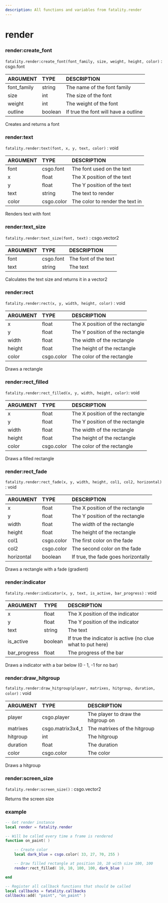 ```yaml
---
description: All functions and variables from fatality.render
---
```


# render

### render:create\_font

`fatality.render:create_font(font_family, size, weight, height, color)` : csgo.font

| ARGUMENT | TYPE | DESCRIPTION |
| :--- | :--- | :--- |
| font\_family | string | The name of the font family |
| size | int | The size of the font |
| weight | int | The weight of the font |
| outline | boolean | If true the font will have a outline |

Creates and returns a font

### render:text

`fatality.render:text(font, x, y, text, color)` : void

| ARGUMENT | TYPE | DESCRIPTION |
| :--- | :--- | :--- |
| font | csgo.font | The font used on the text |
| x | float | The X position of the text |
| y | float | The Y position of the text |
| text | string | The text to render |
| color | csgo.color | The color to render the text in |

Renders text with font

### render:text\_size

`fatality.render:text_size(font, text)` : csgo.vector2

| ARGUMENT | TYPE | DESCRIPTION |
| :--- | :--- | :--- |
| font | csgo.font | The font of the text |
| text | string | The text |

Calculates the text size and returns it in a vector2

### render:rect

`fatality.render:rect(x, y, width, height, color)` : void  

| ARGUMENT | TYPE | DESCRIPTION |
| :--- | :--- | :--- |
| x | float | The X position of the rectangle |
| y | float | The Y position of the rectangle |
| width | float | The width of the rectangle |
| height | float | The height of the rectangle |
| color | csgo.color | The color of the rectangle |

Draws a rectangle

### render:rect\_filled

`fatality.render:rect_filled(x, y, width, height, color)`: void

| ARGUMENT | TYPE | DESCRIPTION |
| :--- | :--- | :--- |
| x | float | The X position of the rectangle |
| y | float | The Y position of the rectangle |
| width | float | The width of the rectangle |
| height | float | The height of the rectangle |
| color | csgo.color | The color of the rectangle |

Draws a filled rectangle

### render:rect\_fade

`fatality.render:rect_fade(x, y, width, height, col1, col2, horizontal)` : void

| ARGUMENT | TYPE | DESCRIPTION |
| :--- | :--- | :--- |
| x | float | The X position of the rectangle |
| y | float | The Y position of the rectangle |
| width | float | The width of the rectangle |
| height | float | The height of the rectangle |
| col1 | csgo.color | The first color on the fade |
| col2 | csgo.color | The second color on the fade |
| horizontal | boolean | If true, the fade goes horizontally |

Draws a rectangle with a fade \(gradient\)

### render:indicator

`fatality.render:indicator(x, y, text, is_active, bar_progress)` : void

| ARGUMENT | TYPE | DESCRIPTION |
| :--- | :--- | :--- |
| x | float | The X position of the indicator |
| y | float | The Y position of the indicator |
| text | string | The text |
| is\_active | boolean | If true the indicator is active \(no clue what to put here\) |
| bar\_progress | float | The progress of the bar |

Draws a indicator with a bar below \(0 - 1, -1 for no bar\)

### render:draw\_hitgroup

`fatality.render:draw_hitgroup(player, matrixes, hitgroup, duration, color)` : void

| ARGUMENT | TYPE | DESCRIPTION |
| :--- | :--- | :--- |
| player | csgo.player | The player to draw the hitgroup on |
| matrixes | csgo.matrix3x4\_t | The matrixes of the hitgroup |
| hitgroup | int | The hitgroup |
| duration | float | The duration |
| color | csgo.color | The color |

Draws a hitgroup

### render:screen\_size

`fatality.render:screen_size()` : csgo.vector2

Returns the screen size

### example

```lua
-- Get render instance
local render = fatality.render

-- Will be called every time a frame is rendered
function on_paint( )

    -- Create color
    local dark_blue = csgo.color( 33, 27, 70, 255 )

    -- Draw filled rectangle at position 10, 10 with size 100, 100
    render:rect_filled( 10, 10, 100, 100, dark_blue )

end

-- Register all callback functions that should be called
local callbacks = fatality.callbacks
callbacks:add( "paint", "on_paint" )
```

